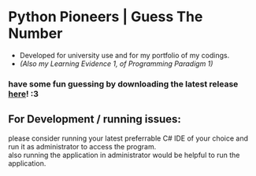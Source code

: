 # Python Pioneers | Guess The Number

* Developed for university use and for my portfolio of my codings.
* *(Also my Learning Evidence 1, of Programming Paradigm 1)*

### have some fun guessing by downloading the latest release [here](https://github.com/iid3rp/PythonPioneers-GuessTheNumber/releases/tag/1.1.2)! :3



## For Development / running issues:
please consider running your latest preferrable C# IDE of your choice and run it as administrator to access the program.\
also running the application in administrator would be helpful to run the application.
